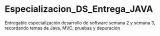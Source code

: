 # Especializacion_DS_Entrega_JAVA
Entregable especialización desarrollo de software semana 2 y semana 3, recordando temas de Java, MVC, pruebas y depuración
